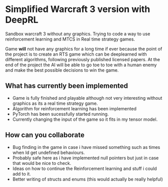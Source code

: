 # Simplified Warcraft 3 version with DeepRL
Sandbox warcraft 3 without any graphics. Trying to code a way to use reinforcement learning and MTCS in Real time strategy games.

Game **will** not have any graphics for a long time if ever because the point of the project is to create an RTS game which can be deeplearned with different
algorithms, following previously published licensed papers. At the end of the project the AI will be able to go toe to toe with a human enemy and make the best
possible decisions to win the game.

## What has currently been implemented
- Game is fully finished and playable although not very interesting without graphics as its a real time strategy game.
- Algorithm for reinforcement learning has been implemented
- PyTorch has been sucessfully started running.
- Currently changing the input of the game so it fits in my tensor model.

## How can you collaborate
- Bug finding in the game in case i have missed something such as times when Id get undefined behaviours.
- Probably safe here as i have implemented null pointers but just in case that would be nice to check.
- Ideas on how to continue the Reinforcement learning and stuff i could add to it.
- Better writing of structs and enums (this would actually be really helpful)
